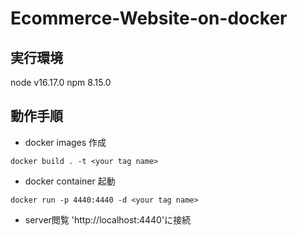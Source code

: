 # Ecommerce-Website-on-docker

## 実行環境
node v16.17.0
npm 8.15.0

## 動作手順

- docker images 作成
```
docker build . -t <your tag name>
```

- docker container 起動
```
docker run -p 4440:4440 -d <your tag name>
```

- server閲覧
'http://localhost:4440'に接続